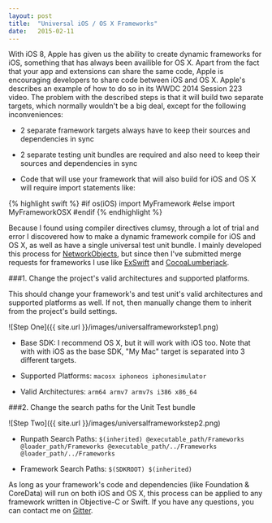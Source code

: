 ```yaml
---
layout: post
title:  "Universal iOS / OS X Frameworks"
date:   2015-02-11
---
```


With iOS 8, Apple has given us the ability to create dynamic frameworks for iOS, something that has always been availible for OS X. Apart from the fact that your app and extensions can share the same code, Apple is encouraging developers to share code between iOS and OS X. Apple's describes an example of how to do so in its WWDC 2014 Session 223 video. The problem with the described steps is that it will build two separate targets, which normally wouldn't be a big deal, except for the following inconveniences:

- 2 separate framework targets always have to keep their sources and dependencies in sync

- 2 separate testing unit bundles are required and also need to keep their sources and dependencies in sync

- Code that will use your framework that will also build for iOS and OS X will require import statements like:

{% highlight swift %}
#if os(iOS)
    import MyFramework
#else
    import MyFrameworkOSX
#endif
{% endhighlight %}

Because I found using compiler directives clumsy, through a lot of trial and error I discovered how to make a dynamic framework compile for iOS and OS X, as well as have a single universal test unit bundle. I mainly developed this process for [NetworkObjects][NetworkObjects], but since then I've submitted merge requests for frameworks I use like [ExSwift][ExSwiftMergeRequest] and [CocoaLumberjack][CocoaLumberjackMergeRequest].

[NetworkObjects]: https://github.com/colemancda/NetworkObjects
[ExSwiftMergeRequest]:https://github.com/pNre/ExSwift/pull/76
[CocoaLumberjackMergeRequest]: https://github.com/CocoaLumberjack/CocoaLumberjack/pull/341

###1. Change the project's valid architectures and supported platforms.

This should change your framework's and test unit's valid architectures and supported platforms as well. If not, then manually change them to inherit from the project's build settings.

![Step One]({{ site.url }}/images/universalframeworkstep1.png)

- Base SDK: I recommend OS X, but it will work with iOS too. Note that with with iOS as the base SDK, "My Mac" target is separated into 3 different targets.

- Supported Platforms: ```macosx iphoneos iphonesimulator```

- Valid Architectures: ```arm64 armv7 armv7s i386 x86_64```

###2. Change the search paths for the Unit Test bundle

![Step Two]({{ site.url }}/images/universalframeworkstep2.png)

- Runpath Search Paths: ```$(inherited) @executable_path/Frameworks @loader_path/Frameworks @executable_path/../Frameworks @loader_path/../Frameworks```

- Framework Search Paths: ```$(SDKROOT) $(inherited)```

As long as your framework's code and dependencies (like Foundation & CoreData) will run on both iOS and OS X, this process can be applied to any framework written in Objective-C or Swift. If you have any questions, you can contact me on [Gitter](https://gitter.im/colemancda/colemancda.github.io).

